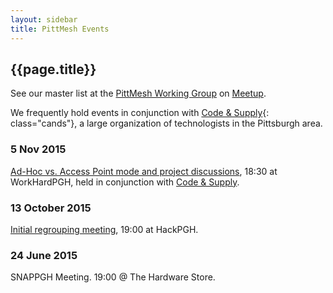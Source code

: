 ```yaml
---
layout: sidebar
title: PittMesh Events
---
```


## {{page.title}}

See our master list at the [PittMesh Working
Group](http://www.meetup.com/pittmeshworkinggroup/) on
[Meetup](http://www.meetup.com).

We frequently hold events in conjunction with [Code &
Supply](http://www.meetup.com/Pittsburgh-Code-Supply/){: class="cands"}, a large organization
of technologists in the Pittsburgh area.

### 5 Nov 2015

[Ad-Hoc vs. Access Point mode and project
discussions](http://www.meetup.com/pittmeshworkinggroup/events/226379477/),
18:30 at WorkHardPGH, held in conjunction with [Code &
Supply](http://www.meetup.com/Pittsburgh-Code-Supply/events/226384016/).

### 13 October 2015

[Initial regrouping
meeting](http://www.meetup.com/pittmeshworkinggroup/events/225976985/),
19:00 at HackPGH.

### 24 June 2015

SNAPPGH Meeting. 19:00 @ The Hardware Store.

